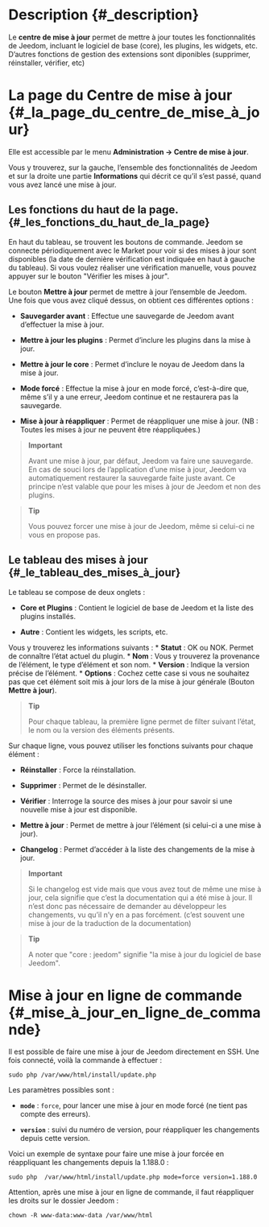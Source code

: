 Description {#_description}
===========

Le **centre de mise à jour** permet de mettre à jour toutes les
fonctionnalités de Jeedom, incluant le logiciel de base (core), les
plugins, les widgets, etc. D’autres fonctions de gestion des extensions
sont diponibles (supprimer, réinstaller, vérifier, etc)

La page du Centre de mise à jour {#_la_page_du_centre_de_mise_à_jour}
================================

Elle est accessible par le menu **Administration → Centre de mise à
jour**.

Vous y trouverez, sur la gauche, l’ensemble des fonctionnalités de
Jeedom et sur la droite une partie **Informations** qui décrit ce qu’il
s’est passé, quand vous avez lancé une mise à jour.

Les fonctions du haut de la page. {#_les_fonctions_du_haut_de_la_page}
---------------------------------

En haut du tableau, se trouvent les boutons de commande. Jeedom se
connecte périodiquement avec le Market pour voir si des mises à jour
sont disponibles (la date de dernière vérification est indiquée en haut
à gauche du tableau). Si vous voulez réaliser une vérification manuelle,
vous pouvez appuyer sur le bouton "Vérifier les mises à jour".

Le bouton **Mettre à jour** permet de mettre à jour l’ensemble de
Jeedom. Une fois que vous avez cliqué dessus, on obtient ces différentes
options :

-   **Sauvegarder avant** : Effectue une sauvegarde de Jeedom avant
    d’effectuer la mise à jour.

-   **Mettre à jour les plugins** : Permet d’inclure les plugins dans la
    mise à jour.

-   **Mettre à jour le core** : Permet d’inclure le noyau de Jeedom dans
    la mise à jour.

-   **Mode forcé** : Effectue la mise à jour en mode forcé, c’est-à-dire
    que, même s’il y a une erreur, Jeedom continue et ne restaurera pas
    la sauvegarde.

-   **Mise à jour à réappliquer** : Permet de réappliquer une mise
    à jour. (NB : Toutes les mises à jour ne peuvent être réappliquées.)

> **Important**
>
> Avant une mise à jour, par défaut, Jeedom va faire une sauvegarde. En
> cas de souci lors de l’application d’une mise à jour, Jeedom va
> automatiquement restaurer la sauvegarde faite juste avant. Ce principe
> n’est valable que pour les mises à jour de Jeedom et non des plugins.

> **Tip**
>
> Vous pouvez forcer une mise à jour de Jeedom, même si celui-ci ne vous
> en propose pas.

Le tableau des mises à jour {#_le_tableau_des_mises_à_jour}
---------------------------

Le tableau se compose de deux onglets :

-   **Core et Plugins** : Contient le logiciel de base de Jeedom et la
    liste des plugins installés.

-   **Autre** : Contient les widgets, les scripts, etc.

Vous y trouverez les informations suivants : \* **Statut** : OK ou NOK.
Permet de connaître l’état actuel du plugin. \* **Nom** : Vous y
trouverez la provenance de l’élément, le type d’élément et son nom. \*
**Version** : Indique la version précise de l’élément. \* **Options** :
Cochez cette case si vous ne souhaitez pas que cet élément soit mis à
jour lors de la mise à jour générale (Bouton **Mettre à jour**).

> **Tip**
>
> Pour chaque tableau, la première ligne permet de filter suivant
> l’état, le nom ou la version des éléments présents.

Sur chaque ligne, vous pouvez utiliser les fonctions suivants pour
chaque élément :

-   **Réinstaller** : Force la réinstallation.

-   **Supprimer** : Permet de le désinstaller.

-   **Vérifier** : Interroge la source des mises à jour pour savoir si
    une nouvelle mise à jour est disponible.

-   **Mettre à jour** : Permet de mettre à jour l’élément (si celui-ci a
    une mise à jour).

-   **Changelog** : Permet d’accéder à la liste des changements de la
    mise à jour.

> **Important**
>
> Si le changelog est vide mais que vous avez tout de même une mise à
> jour, cela signifie que c’est la documentation qui a été mise à jour.
> Il n’est donc pas nécessaire de demander au développeur les
> changements, vu qu’il n’y en a pas forcément. (c’est souvent une mise
> à jour de la traduction de la documentation)

> **Tip**
>
> A noter que "core : jeedom" signifie "la mise à jour du logiciel de
> base Jeedom".

Mise à jour en ligne de commande {#_mise_à_jour_en_ligne_de_commande}
================================

Il est possible de faire une mise à jour de Jeedom directement en SSH.
Une fois connecté, voilà la commande à effectuer :

    sudo php /var/www/html/install/update.php

Les paramètres possibles sont :

-   **`mode`** : `force`, pour lancer une mise à jour en mode forcé (ne
    tient pas compte des erreurs).

-   **`version`** : suivi du numéro de version, pour réappliquer les
    changements depuis cette version.

Voici un exemple de syntaxe pour faire une mise à jour forcée en
réappliquant les changements depuis la 1.188.0 :

    sudo php  /var/www/html/install/update.php mode=force version=1.188.0

Attention, après une mise à jour en ligne de commande, il faut
réappliquer les droits sur le dossier Jeedom :

    chown -R www-data:www-data /var/www/html
